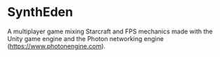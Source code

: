 # SynthEden
A multiplayer game mixing Starcraft and FPS mechanics made with the Unity game engine and the Photon networking engine (https://www.photonengine.com).

